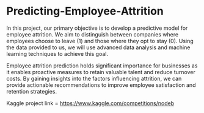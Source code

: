# Predicting-Employee-Attrition
In this project, our primary objective is to develop a predictive model for employee attrition. We aim to distinguish between companies where employees choose to leave (1) and those where they opt to stay (0). Using the data provided to us, we will use advanced data analysis and machine learning techniques to achieve this goal.

Employee attrition prediction holds significant importance for businesses as it enables proactive measures to retain valuable talent and reduce turnover costs. By gaining insights into the factors influencing attrition, we can provide actionable recommendations to improve employee satisfaction and retention strategies.

Kaggle project link = https://www.kaggle.com/competitions/nodeb
